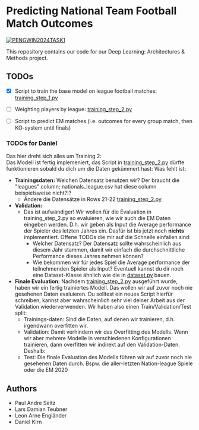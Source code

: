 # Predicting National Team Football Match Outcomes

[![PENGWIN2024TASK1](https://img.shields.io/badge/Deep%20Learning%3A%20Architectures%20%26%20Methods-FOOTBALL%20EM%20PREDICTIONS-blue)](https://pengwin.grand-challenge.org/)

This repository contains our code for our Deep Learning: Architectures \& Methods project. 

## TODOs
- [x] Script to train the base model on league football matches: [training_step_1.py](training_step_1.py)
- [ ] Weighting players by league: [training_step_2.py](training_step_2.py)
- [ ] Script to predict EM matches (i.e. outcomes for every group match, then KO-system until finals)


### TODOs for Daniel
Das hier dreht sich alles um Training 2:  
Das Modell ist fertig implemeniert, das Script in [training_step_2.py](training_step_2.py) dürfte funktionieren sobald du dich um die Daten gekümmert hast: Was fehlt ist:
- **Trainingsdaten:** Welchen Datensatz benutzen wir? Der braucht die "leagues" column; nationals_league.csv hat diese column beispielsweise nicht?!?
  - Ändere die Datensätze in Rows 21-22 [training_step_2.py](training_step_2.py)
- **Validation:**
  - Das ist aufwändiger! Wir wollen für die Evaluation in training_step_2.py so evaluieren, wie wir auch die EM Daten eingeben werden. D.h. wir geben als Input die Average performance der Spieler des letzten Jahres ein. Dasfür ist bis jetzt noch **nichts** implementiert. Offene TODOs die mir auf die Schnelle einfallen sind:
    - Welcher Datensatz? Der Datensatz sollte wahrscheinlich aus diesem Jahr stammen, damit wir einfach die durchschnittliche Performance dieses Jahres nehmen können?
    - Wie bekommen wir für jedes Spiel die Average performance der teilnehmenden Spieler als Input? Eventuell kannst du dir noch eine Dataset-Klasse ähnlich wie die in [dataset.py](dataset.py) bauen.
- **Finale Evaluation:** Nachdem [training_step_2.py](training_step_2.py) ausgeführt wurde, haben wir ein fertig trainiertes Modell. Das wollen wir auf zuvor noch nie gesehenen Daten evaluieren. Du solltest ein neues Script hierfür schreiben, kannst aber wahrscheinlich sehr viel deiner Arbeit aus der Validation wiederverwenden. Wir haben also einen Train/Validation/Test split:
  - Trainings-daten: Sind die Daten, auf denen wir trainieren, d.h. irgendwann overfitten wir.
  - Validation: Damit verhindern wir das Overfitting des Modells. Wenn wir aber mehrere Modelle in verschiedenen Konfigurationen trainieren, dann overfitten wir indirekt auf den Validation-Daten. Deshalb:
  - Test: Die finale Evaluation des Modells führen wir auf zuvor noch nie gesehenen Daten durch. Bspw. die aller-letzten Nation-league Spiele oder die EM 2020


## Authors
- Paul Andre Seitz
- Lars Damian Teubner
- Leon Arne Engländer
- Daniel Kirn